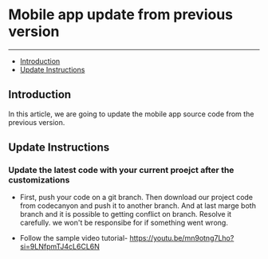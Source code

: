 # Mobile app update from previous version

---

- [Introduction](#section-1)
- [Update Instructions](#section-2)

<a name="section-1"></a>
## Introduction
In this article, we are going to update the mobile app source code from the previous version. 

<a name="section-2"></a>
## Update Instructions


### Update the latest code with your current proejct after the customizations
 
 * First, push your code on a git branch. Then download our project code from codecanyon and push it to another branch. And at last marge both branch and it is possible to getting conflict on branch. Resolve it carefully. we won't be responsibe for if something went wrong.

 * Follow the sample video tutorial- https://youtu.be/mn9otng7Lho?si=9LNfpmTJ4cL6CL6N



